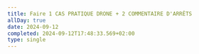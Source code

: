```yaml
---
title: Faire 1 CAS PRATIQUE DRONE + 2 COMMENTAIRE D'ARRÊTS
allDay: true
date: 2024-09-12
completed: 2024-09-12T17:48:33.569+02:00
type: single
---
```


